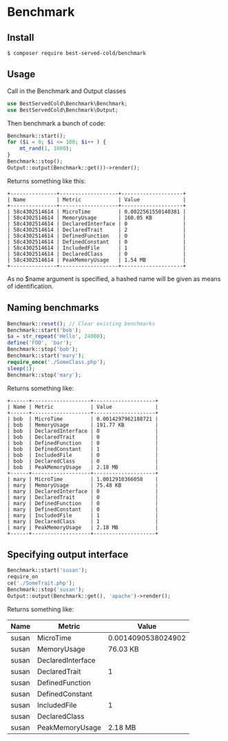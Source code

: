 # Benchmark

## Install
```shell
$ composer require best-served-cold/benchmark
```

## Usage
Call in the Benchmark and Output classes
```php
use BestServedCold\Benchmark\Benchmark;
use BestServedCold\Benchmark\Output;
```

Then benchmark a bunch of code:
```php
Benchmark::start();
for ($i = 0; $i <= 100; $i++ ) {
    mt_rand(1, 1000);
}
Benchmark::stop();
Output::output(Benchmark::get())->render();
```

Returns something like this:
```shell
+---------------+-------------------+--------------------+
| Name          | Metric            | Value              |
+---------------+-------------------+--------------------+
| 58c4302514614 | MicroTime         | 0.0022561550140381 |
| 58c4302514614 | MemoryUsage       | 160.05 KB          |
| 58c4302514614 | DeclaredInterface | 0                  |
| 58c4302514614 | DeclaredTrait     | 2                  |
| 58c4302514614 | DefinedFunction   | 0                  |
| 58c4302514614 | DefinedConstant   | 0                  |
| 58c4302514614 | IncludedFile      | 1                  |
| 58c4302514614 | DeclaredClass     | 0                  |
| 58c4302514614 | PeakMemoryUsage   | 1.54 MB            |
+---------------+-------------------+--------------------+
```

As no $name argument is specified, a hashed name will be given 
as means of identification.

## Naming benchmarks
```php
Benchmark::reset(); // Clear existing benchmarks
Benchmark::start('bob');
$a = str_repeat('Hello', 24000);
define('FOO', 'bar');
Benchmark::stop('bob');
Benchmark::start('mary');
require_once('./SomeClass.php');
sleep(1);
Benchmark::stop('mary');
```

Returns something like:
```shell
+------+-------------------+--------------------+
| Name | Metric            | Value              |
+------+-------------------+--------------------+
| bob  | MicroTime         | 0.0014297962188721 |
| bob  | MemoryUsage       | 191.77 KB          |
| bob  | DeclaredInterface | 0                  |
| bob  | DeclaredTrait     | 0                  |
| bob  | DefinedFunction   | 0                  |
| bob  | DefinedConstant   | 1                  |
| bob  | IncludedFile      | 0                  |
| bob  | DeclaredClass     | 0                  |
| bob  | PeakMemoryUsage   | 2.18 MB            |
+------+-------------------+--------------------+
| mary | MicroTime         | 1.0012910366058    |
| mary | MemoryUsage       | 75.48 KB           |
| mary | DeclaredInterface | 0                  |
| mary | DeclaredTrait     | 0                  |
| mary | DefinedFunction   | 0                  |
| mary | DefinedConstant   | 0                  |
| mary | IncludedFile      | 1                  |
| mary | DeclaredClass     | 1                  |
| mary | PeakMemoryUsage   | 2.18 MB            |
+------+-------------------+--------------------+
```

## Specifying output interface

```php Benchmark::reset();
Benchmark::start('susan');
require_on
ce('./SomeTrait.php');
Benchmark::stop('susan');
Output::output(Benchmark::get(), 'apache')->render();
```

Returns something like:
<table>
    <thead>
        <tr>
            <th>
                Name
            </th>
            <th>
                Metric
            </th>
            <th>
                Value
            </th>
        </tr>
    </thead>
    <tbody>
        <tr>
            <td>
                susan
            </td>
            <td>
                MicroTime
            </td>
            <td>
                0.0014090538024902
            </td>
        </tr>
        <tr>
            <td>
                susan
            </td>
            <td>
                MemoryUsage
            </td>
            <td>
                76.03 KB
            </td>
        </tr>
        <tr>
            <td>
                susan
            </td>
            <td>
                DeclaredInterface
            </td>
            <td>
            </td>
        </tr>
        <tr>
            <td>
                susan
            </td>
            <td>
                DeclaredTrait
            </td>
            <td>
                1
            </td>
        </tr>
        <tr>
            <td>
                susan
            </td>
            <td>
                DefinedFunction
            </td>
            <td>
            </td>
        </tr>
        <tr>
            <td>
                susan
            </td>
            <td>
                DefinedConstant
            </td>
            <td>
            </td>
        </tr>
        <tr>
            <td>
                susan
            </td>
            <td>
                IncludedFile
            </td>
            <td>
                1
            </td>
        </tr>
        <tr>
            <td>
                susan
            </td>
            <td>
                DeclaredClass
            </td>
            <td>
            </td>
        </tr>
        <tr>
            <td>
                susan
            </td>
            <td>
                PeakMemoryUsage
            </td>
            <td>
                2.18 MB
            </td>
        </tr>
    </tbody>
</table>
